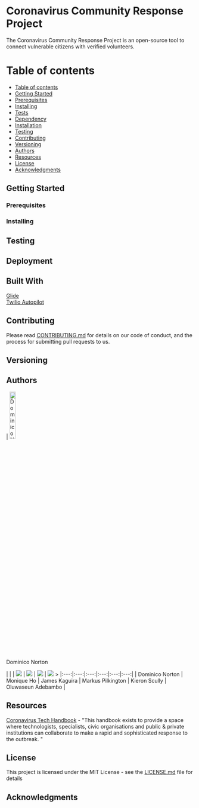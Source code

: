# Coronavirus Community Response Project

The Coronavirus Community Response Project is an open-source tool to connect vulnerable citizens with verified volunteers.

Table of contents
=================

<!--ts-->
   * [Table of contents](#table-of-contents)
   * [Getting Started](#getting-started)
   * [Prerequisites](#prerequisites)
   * [Installing](#installing)
   * [Tests](#tests)
   * [Dependency](#dependency)
   * [Installation](#installation)
   * [Testing](#testing)
   * [Contributing](#contributing)
   * [Versioning](#versioning)
   * [Authors](#authors)
   * [Resources](#resources)
   * [License](#license)
   * [Acknowledgments](#acknowledgments)
<!--te-->

## Getting Started

### Prerequisites

### Installing

## Testing

## Deployment

## Built With

[Glide](https://go.glideapps.com/)<br/>
[Twilio Autopilot](https://www.twilio.com/autopilot)

## Contributing

Please read [CONTRIBUTING.md](https://github.com/dominiconorton/coronavirus-community-response-project/blob/master/CONTRIBUTING.md) for details on our code of conduct, and the process for submitting pull requests to us.

## Versioning


## Authors

| <img src="https://covid-19-response.s3.eu-west-2.amazonaws.com/Dominic+Norton.jpg" alt="Dominico Norton" width="18%"><p>Dominico Norton</p></img> |  | [](https://covid-19-response.s3.eu-west-2.amazonaws.com/Monique+Ho.jpg) | ![](https://covid-19-response.s3.eu-west-2.amazonaws.com/placeholder.jpg) |  ![](https://covid-19-response.s3.eu-west-2.amazonaws.com/placeholder.jpg) |  ![](https://covid-19-response.s3.eu-west-2.amazonaws.com/placeholder.jpg) |  ![](https://covid-19-response.s3.eu-west-2.amazonaws.com/placeholder.jpg) >
|:---:|:---:|:---:|:---:|:---:|:---:|
| Dominico Norton | Monique Ho | James Kaguira | Markus Pilkington | Kieron Scully | Oluwaseun Adebambo |

## Resources

[Coronavirus Tech Handbook](https://coronavirustechhandbook.com) - "This handbook exists to provide a space where technologists, specialists, civic organisations and public & private institutions can collaborate to make a rapid and sophisticated response to the outbreak. "

## License

This project is licensed under the MIT License - see the [LICENSE.md](https://github.com/dominiconorton/coronavirus-community-response-project/blob/master/LICENSE) file for details

## Acknowledgments

